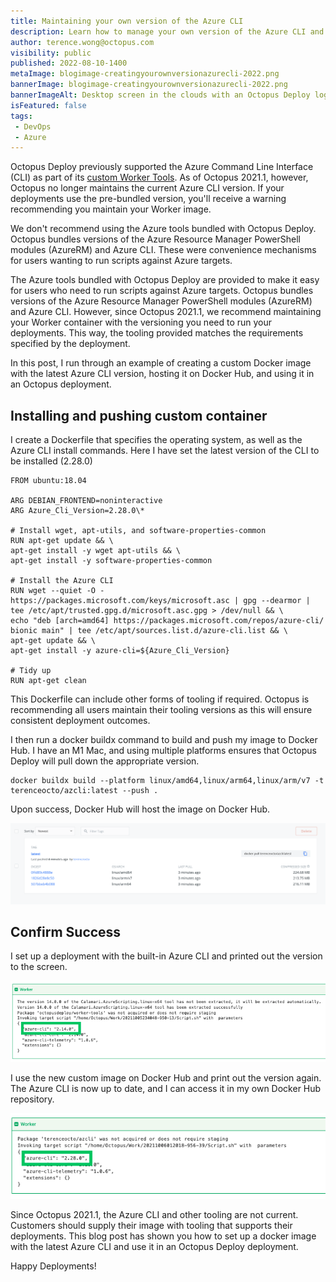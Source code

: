 ```yaml
---
title: Maintaining your own version of the Azure CLI
description: Learn how to manage your own version of the Azure CLI and why we no longer support tooling
author: terence.wong@octopus.com
visibility: public
published: 2022-08-10-1400
metaImage: blogimage-creatingyourownversionazurecli-2022.png
bannerImage: blogimage-creatingyourownversionazurecli-2022.png
bannerImageAlt: Desktop screen in the clouds with an Octopus Deploy logo in front of it.
isFeatured: false
tags:
 - DevOps
 - Azure
---
```


Octopus Deploy previously supported the Azure Command Line Interface (CLI) as part of its [custom Worker Tools](https://github.com/OctopusDeploy/WorkerTools). As of Octopus 2021.1, however, Octopus no longer maintains the current Azure CLI version. If your deployments use the pre-bundled version, you'll receive a warning recommending you maintain your Worker image. 

We don't recommend using the Azure tools bundled with Octopus Deploy. Octopus bundles versions of the Azure Resource Manager PowerShell modules (AzureRM) and Azure CLI. These were convenience mechanisms for users wanting to run scripts against Azure targets.

The Azure tools bundled with Octopus Deploy are provided to make it easy for users who need to run scripts against Azure targets. Octopus bundles versions of the Azure Resource Manager PowerShell modules (AzureRM) and Azure CLI. However, since Octopus 2021.1, we recommend maintaining your Worker container with the versioning you need to run your deployments. This way, the tooling provided matches the requirements specified by the deployment.

In this post, I run through an example of creating a custom Docker image with the latest Azure CLI version, hosting it on Docker Hub, and using it in an Octopus deployment.

## Installing and pushing custom container

I create a Dockerfile that specifies the operating system, as well as the Azure CLI install commands. Here I have set the latest version of the CLI to be installed (2.28.0)

    FROM ubuntu:18.04

    ARG DEBIAN_FRONTEND=noninteractive
    ARG Azure_Cli_Version=2.28.0\*

    # Install wget, apt-utils, and software-properties-common
    RUN apt-get update && \
    apt-get install -y wget apt-utils && \
    apt-get install -y software-properties-common

    # Install the Azure CLI
    RUN wget --quiet -O - https://packages.microsoft.com/keys/microsoft.asc | gpg --dearmor | tee /etc/apt/trusted.gpg.d/microsoft.asc.gpg > /dev/null && \
    echo "deb [arch=amd64] https://packages.microsoft.com/repos/azure-cli/ bionic main" | tee /etc/apt/sources.list.d/azure-cli.list && \
    apt-get update && \
    apt-get install -y azure-cli=${Azure_Cli_Version}

    # Tidy up
    RUN apt-get clean
    
This Dockerfile can include other forms of tooling if required. Octopus is recommending all users maintain their tooling versions as this will ensure consistent deployment outcomes.

I then run a docker buildx command to build and push my image to Docker Hub. I have an M1 Mac, and using multiple platforms ensures that Octopus Deploy will pull down the appropriate version.

    docker buildx build --platform linux/amd64,linux/arm64,linux/arm/v7 -t terenceocto/azcli:latest --push .
    
Upon success, Docker Hub will host the image on Docker Hub.

![docker success](docker-success.png)

## Confirm Success

I set up a deployment with the built-in Azure CLI and printed out the version to the screen.

![az cli old](az-cli-old.png)

I use the new custom image on Docker Hub and print out the version again. The Azure CLI is now up to date, and I can access it in my own Docker Hub repository.

![az cli new](az-cli-new.png)

Since Octopus 2021.1, the Azure CLI and other tooling are not current. Customers should supply their image with tooling that supports their deployments. This blog post has shown you how to set up a docker image with the latest Azure CLI and use it in an Octopus Deploy deployment.

Happy Deployments!
